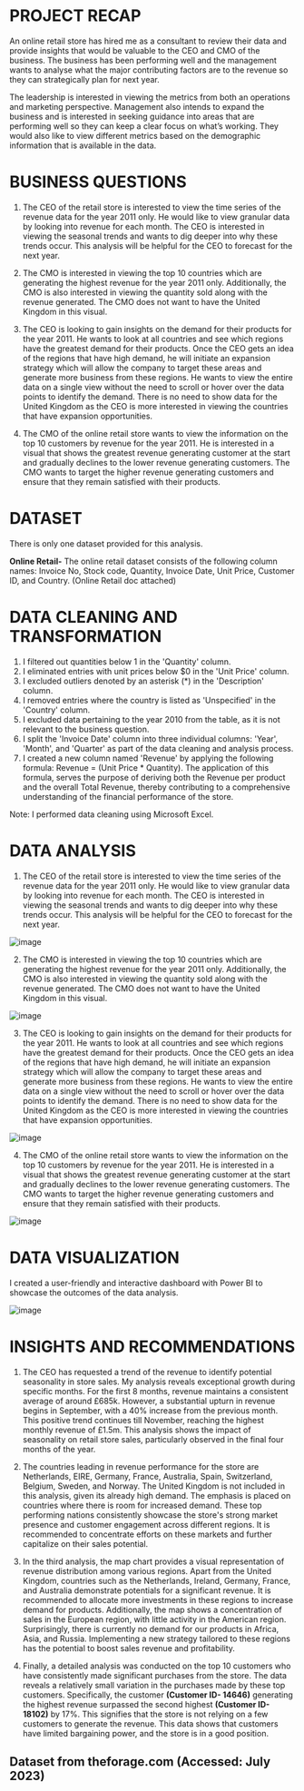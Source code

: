 # PROJECT RECAP

An online retail store has hired me as a consultant to review their data and provide insights that would be valuable to the CEO and CMO of the business. The business has been performing well and the management wants to analyse what the major contributing factors are to the revenue so they can strategically plan for next year.

The leadership is interested in viewing the metrics from both an operations and marketing perspective. Management also intends to expand the business and is interested in seeking guidance into areas that are performing well so they can keep a clear focus on what’s working. They would also like to view different metrics based on the demographic information that is available in the data.

# BUSINESS QUESTIONS

1. The CEO of the retail store is interested to view the time series of the revenue data for the year 2011 only. He would like to view granular data by looking into revenue for each month. The CEO is interested in viewing the seasonal trends and wants to dig deeper into why these trends occur. This analysis will be helpful for the CEO to forecast for the next year.

2. The CMO is interested in viewing the top 10 countries which are generating the highest revenue for the year 2011 only. Additionally, the CMO is also interested in viewing the quantity sold along with the revenue generated. The CMO does not want to have the United Kingdom in this visual.

3. The CEO is looking to gain insights on the demand for their products for the year 2011. He wants to look at all countries and see which regions have the greatest demand for their products. Once the CEO gets an idea of the regions that have high demand, he will initiate an expansion strategy which will allow the company to target these areas and generate more business from these regions. He wants to view the entire data on a single view without the need to scroll or hover over the data points to identify the demand. There is no need to show data for the United Kingdom as the CEO is more interested in viewing the countries that have expansion opportunities.

4. The CMO of the online retail store wants to view the information on the top 10 customers by revenue for the year 2011. He is interested in a visual that shows the greatest revenue generating customer at the start and gradually declines to the lower revenue generating customers. The CMO wants to target the higher revenue generating customers and ensure that they remain satisfied with their products.

# DATASET

There is only one dataset provided for this analysis.

**Online Retail-** The online retail dataset consists of the following column names: Invoice No, Stock code, Quantity, Invoice Date, Unit Price, Customer ID, and Country. (Online Retail doc attached)

# DATA CLEANING AND TRANSFORMATION
1. I filtered out quantities below 1 in the 'Quantity' column.
2. I eliminated entries with unit prices below $0 in the 'Unit Price' column.
3. I excluded outliers denoted by an asterisk (*) in the 'Description' column.
4. I removed entries where the country is listed as 'Unspecified' in the 'Country' column.
5. I excluded data pertaining to the year 2010 from the table, as it is not relevant to the business question.
6. I split the 'Invoice Date' column into three individual columns: 'Year', 'Month', and 'Quarter' as part of the data cleaning and analysis process.
7. I created a new column named 'Revenue' by applying the following formula: Revenue = (Unit Price * Quantity). The application of this formula, serves the purpose of deriving both the Revenue per product and the overall Total Revenue, thereby contributing to a comprehensive understanding of the financial performance of the store.

Note: I performed data cleaning using Microsoft Excel.

# DATA ANALYSIS

1. The CEO of the retail store is interested to view the time series of the revenue data for the year 2011 only. He would like to view granular data by looking into revenue for each month. The CEO is interested in viewing the seasonal trends and wants to dig deeper into why these trends occur. This analysis will be helpful for the CEO to forecast for the next year.
   
![image](https://github.com/Tanpepper29/DATA-VISUALIZATION-/assets/137109080/93735b68-ec7e-45a5-969f-931cbe60f62c)

2. The CMO is interested in viewing the top 10 countries which are generating the highest revenue for the year 2011 only. Additionally, the CMO is also interested in viewing the quantity sold along with the revenue generated. The CMO does not want to have the United Kingdom in this visual.
   
![image](https://github.com/Tanpepper29/DATA-VISUALIZATION-/assets/137109080/c9f7ca18-a201-461f-b0ba-0b0a51b5f029)

3. The CEO is looking to gain insights on the demand for their products for the year 2011. He wants to look at all countries and see which regions have the greatest demand for their products. Once the CEO gets an idea of the regions that have high demand, he will initiate an expansion strategy which will allow the company to target these areas and generate more business from these regions. He wants to view the entire data on a single view without the need to scroll or hover over the data points to identify the demand. There is no need to show data for the United Kingdom as the CEO is more interested in viewing the countries that have expansion opportunities.
   
![image](https://github.com/Tanpepper29/DATA-VISUALIZATION-/assets/137109080/3eaae579-6b4c-4fde-bc9c-a53226712203)

4. The CMO of the online retail store wants to view the information on the top 10 customers by revenue for the year 2011. He is interested in a visual that shows the greatest revenue generating customer at the start and gradually declines to the lower revenue generating customers. The CMO wants to target the higher revenue generating customers and ensure that they remain satisfied with their products.
   
![image](https://github.com/Tanpepper29/DATA-VISUALIZATION-/assets/137109080/2d520ab5-42a4-4d34-98f9-50adef0ada6d)

# DATA VISUALIZATION

I created a user-friendly and interactive dashboard with Power BI to showcase the outcomes of the data analysis.

![image](https://github.com/Tanpepper29/DATA-VISUALIZATION-/assets/137109080/23e9d57b-a84b-4faf-a311-1ee9b0237353)


# INSIGHTS AND RECOMMENDATIONS


1. The CEO has requested a trend of the revenue to identify potential seasonality in store sales. My analysis reveals exceptional growth during specific months. For the first 8 months, revenue maintains a consistent average of around £685k. However, a substantial upturn in revenue begins in September, with a 40% increase from the previous month.  This positive trend continues till November, reaching the highest monthly revenue of £1.5m. This analysis shows the impact of seasonality on retail store sales, particularly observed in the final four months of the year.

2. The countries leading in revenue performance for the store are Netherlands, EIRE, Germany, France, Australia, Spain, Switzerland, Belgium, Sweden, and Norway. The United Kingdom is not included in this analysis, given its already high demand. The emphasis is placed on countries where there is room for increased demand. These top performing nations consistently showcase the store's strong market presence and customer engagement across different regions. It is recommended to concentrate efforts on these markets and further capitalize on their sales potential.

3. In the third analysis, the map chart provides a visual representation of revenue distribution among various regions. Apart from the United Kingdom, countries such as the Netherlands, Ireland, Germany, France, and Australia demonstrate potentials for a significant revenue. It is recommended to allocate more investments in these regions to increase demand for products. Additionally, the map shows a concentration of sales in the European region, with little activity in the American region. Surprisingly, there is currently no demand for our products in Africa, Asia, and Russia. Implementing a new strategy tailored to these regions has the potential to boost sales revenue and profitability.

4. Finally, a detailed analysis was conducted on the top 10 customers who have consistently made significant purchases from the store. The data reveals a relatively small variation in the purchases made by these top customers. Specifically, the customer **(Customer ID- 14646)** generating the highest revenue surpassed the second highest **(Customer ID- 18102)** by 17%. This signifies that the store is not relying on a few customers to generate the revenue. This data shows that customers have limited bargaining power, and the store is in a good position.


## Dataset from theforage.com (Accessed: July 2023)








